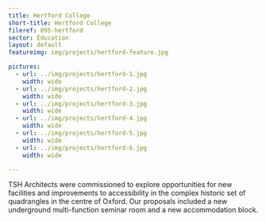 ```yaml
---
title: Hertford College 
short-title: Hertford College
fileref: 095-hertford
sector: Education
layout: default
featureimg: img/projects/hertford-feature.jpg

pictures:
  - url: ../img/projects/hertford-1.jpg
    width: wide
  - url: ../img/projects/hertford-2.jpg
    width: wide
  - url: ../img/projects/hertford-3.jpg
    width: wide
  - url: ../img/projects/hertford-4.jpg
    width: wide
  - url: ../img/projects/hertford-5.jpg
    width: wide
  - url: ../img/projects/hertford-6.jpg
    width: wide

---
```


TSH Architects were commissioned to explore opportunities for new facilities and improvements to accessibility in the complex historic set of quadrangles in the centre of Oxford. Our proposals included a new underground multi-function seminar room and a new accommodation block.
